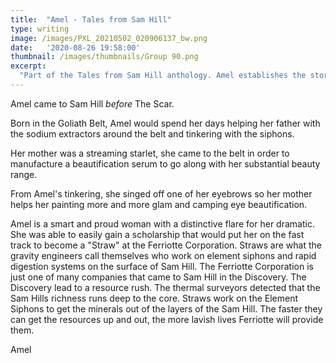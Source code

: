 ```yaml
---
title:  "Amel - Tales from Sam Hill"
type: writing
image: /images/PXL_20210502_020906137_bw.png
date:   '2020-08-26 19:58:00'
thumbnail: /images/thumbnails/Group 90.png
excerpt:
  "Part of the Tales from Sam Hill anthology. Amel establishes the story of the Straws and their work in Ferriotte Corporation"
---
```


Amel came to Sam Hill _before_ The Scar.

Born in the Goliath Belt, Amel would spend her days helping her father with the sodium extractors around the belt and tinkering with the siphons.

Her mother was a streaming starlet, she came to the belt in order to manufacture a beautification serum to go along with her substantial beauty range. 

From Amel's tinkering, she singed off one of her eyebrows so her mother helps her painting more and more glam and camping eye beautification. 

Amel is a smart and proud woman with a distinctive flare for her dramatic. She was able to easily gain a scholarship that would put her on the fast track to become a "Straw" at the Ferriotte Corporation. Straws are what the gravity engineers call themselves who work on element siphons and rapid digestion systems on the surface of Sam Hill. 
The Ferriotte Corporation is just one of many companies that came to Sam Hill in the Discovery. The Discovery lead to a resource rush. The thermal surveyors detected that the Sam Hills richness runs deep to the core. Straws work on the Element Siphons to get the minerals out of the layers of the Sam Hill. The faster they can get the resources up and out, the more lavish lives Ferriotte will provide them. 

Amel 